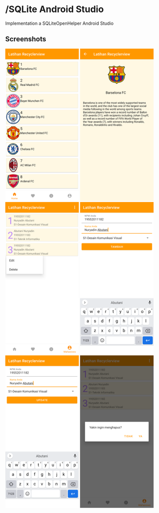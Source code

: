 # /SQLite Android Studio

Implementation a SQLiteOpenHelper Android Studio

## Screenshots

<img src="https://github.com/abugrayhat/SQLite-Android-Studio/blob/main/imgView/1.png" width="233" height="483"> <img src="https://github.com/abugrayhat/SQLite-Android-Studio/blob/main/imgView/2.png" width="233" height="483"> <img src="https://github.com/abugrayhat/SQLite-Android-Studio/blob/main/imgView/3.png" width="233" height="483"> <img src="https://github.com/abugrayhat/SQLite-Android-Studio/blob/main/imgView/4.png" width="233" height="483"> <img src="https://github.com/abugrayhat/SQLite-Android-Studio/blob/main/imgView/5.png" width="233" height="483"> <img src="https://github.com/abugrayhat/SQLite-Android-Studio/blob/main/imgView/6.png" width="233" height="483">
